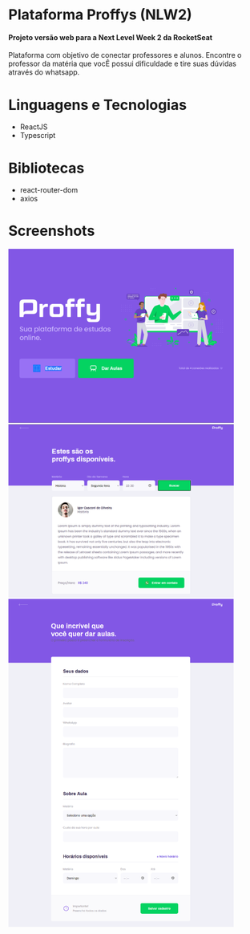 # Plataforma Proffys (NLW2)

#### Projeto versão web para a Next Level Week 2 da RocketSeat
Plataforma com objetivo de conectar professores e alunos.
Encontre o professor da matéria que vocÊ possui dificuldade e tire suas dúvidas através do whatsapp.

Linguagens e Tecnologias
========================
- ReactJS
- Typescript

Bibliotecas
============
- react-router-dom
- axios

Screenshots
===================
<img src="./screenshots/landing.png" width="450px"> <img src="./screenshots/study.png" width="450px"> <img src="./screenshots/give-classes.png" width="450px">
